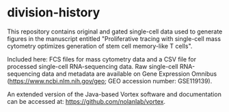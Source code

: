 # division-history
This repository contains original and gated single-cell data used to generate figures in the manuscript entitled "Proliferative tracing with single-cell mass cytometry optimizes generation of stem cell memory-like T cells".

Included here: FCS files for mass cytometry data and a CSV file for processed single-cell RNA-sequencing data. Raw single-cell RNA-sequencing data and metadata are available on Gene Expression Omnibus (https://www.ncbi.nlm.nih.gov/geo; GEO accession number: GSE119139).

An extended version of the Java-based Vortex software and documentation can be accessed at: https://github.com/nolanlab/vortex. 
